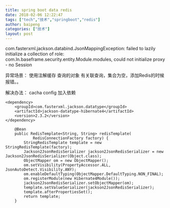 ```yaml
---
title: spring boot data redis
date: 2018-02-06 12:22:47
tags: ["tech","技术","springboot","redis"]
author: baipeng
categories: ["技术"]
layout: post
---
```


com.fasterxml.jackson.databind.JsonMappingException: failed to lazily initialize a collection of role: com.ln.baseframe.security.entity.Module.modules, could not initialize proxy - no Session

异常场景：
使用注解缓存 查询的对象 有关联查询，集合为空，添加Redis的时候报错。。

解决办法：
cacha config 
加入依赖
	
	<dependency>  
        <groupId>com.fasterxml.jackson.datatype</groupId>  
        <artifactId>jackson-datatype-hibernate4</artifactId>  
        <version>2.3.2</version>  
    </dependency>
	
		@Bean
		public RedisTemplate<String, String> redisTemplate(
				RedisConnectionFactory factory) {
			StringRedisTemplate template = new StringRedisTemplate(factory);
			Jackson2JsonRedisSerializer jackson2JsonRedisSerializer = new Jackson2JsonRedisSerializer(Object.class);
			ObjectMapper om = new ObjectMapper();
			om.setVisibility(PropertyAccessor.ALL, JsonAutoDetect.Visibility.ANY);
			om.enableDefaultTyping(ObjectMapper.DefaultTyping.NON_FINAL);
			om.registerModule(new Hibernate4Module());
			jackson2JsonRedisSerializer.setObjectMapper(om);
			template.setValueSerializer(jackson2JsonRedisSerializer);
			template.afterPropertiesSet();
			return template;
		}